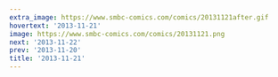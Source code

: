 ```yaml
---
extra_image: https://www.smbc-comics.com/comics/20131121after.gif
hovertext: '2013-11-21'
image: https://www.smbc-comics.com/comics/20131121.png
next: '2013-11-22'
prev: '2013-11-20'
title: '2013-11-21'
---
```

